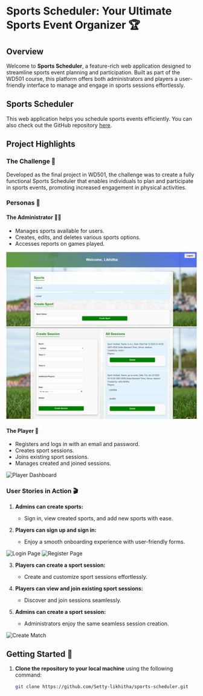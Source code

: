 # Sports Scheduler: Your Ultimate Sports Event Organizer 🏆

## Overview

Welcome to **Sports Scheduler**, a feature-rich web application designed to streamline sports event planning and participation. Built as part of the WD501 course, this platform offers both administrators and players a user-friendly interface to manage and engage in sports sessions effortlessly.

## Sports Scheduler

This web application helps you schedule sports events efficiently. You can also check out the GitHub repository [here](https://github.com/Likhitha-Setty).

## Project Highlights

### The Challenge 🌟

Developed as the final project in WD501, the challenge was to create a fully functional Sports Scheduler that enables individuals to plan and participate in sports events, promoting increased engagement in physical activities.

### Personas 🚀

#### The Administrator 🧑‍💼

- Manages sports available for users.
- Creates, edits, and deletes various sports options.
- Accesses reports on games played.

![Admin Dashboard](admin.png)
![Admin Dashboard](admin2.png)

#### The Player 🏅

- Registers and logs in with an email and password.
- Creates sport sessions.
- Joins existing sport sessions.
- Manages created and joined sessions.

![Player Dashboard](public/player.png)

### User Stories in Action 🎬

1. **Admins can create sports:**

   - Sign in, view created sports, and add new sports with ease.

2. **Players can sign up and sign in:**

   - Enjoy a smooth onboarding experience with user-friendly forms.

![Login Page](public/Screenshot_2024-02-10-09-34-21-759_com.brave.browser.jpg)
![Register Page](public/Screenshot_2024-02-10-09-34-29-911_com.brave.browser.jpg)

3. **Players can create a sport session:**

   - Create and customize sport sessions effortlessly.

4. **Players can view and join existing sport sessions:**

   - Discover and join sessions seamlessly.

5. **Admins can create a sport session:**

   - Administrators enjoy the same seamless session creation.

![Create Match](public/Screenshot_2024-02-10-09-34-43-911_com.brave.browser.jpg)

## Getting Started 🚀

1. **Clone the repository to your local machine** using the following command:
   ```bash
   git clone https://github.com/Setty-likhitha/sports-scheduler.git
   ```
